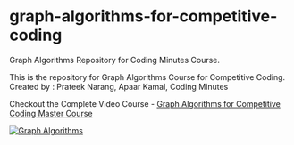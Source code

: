 # graph-algorithms-for-competitive-coding
Graph Algorithms Repository for Coding Minutes Course.


This is the repository for Graph Algorithms Course for Competitive Coding.
Created by : Prateek Narang, Apaar Kamal, Coding Minutes

Checkout the Complete Video Course - 
[Graph Algorithms for Competitive Coding Master Course](https://codingminutes.com/graph-algorithms.html)

[![Graph Algorithms](https://codingminutes.com/imgs/Graphs.jpg)](https://www.youtube.com/watch?v=vxK8rbge9uY)
